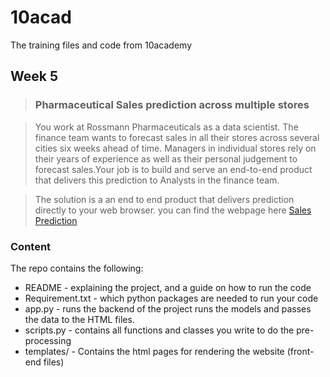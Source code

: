 # 10acad
The training files and code from 10academy

## Week 5
> ### Pharmaceutical Sales prediction across multiple stores

> You work at Rossmann Pharmaceuticals as a data scientist. The finance team wants to forecast sales in all their stores across several cities six weeks ahead of time. Managers in individual stores rely on their years of experience as well as their personal judgement to forecast sales.Your job is to build and serve an end-to-end product that delivers this prediction to Analysts in the finance team.

> The solution is a an end to end product that delivers prediction directly to your web browser. you can find the webpage here [Sales Prediction](https://graphingrepweek5.herokuapp.com/)

### Content
The repo contains the following:
- README - explaining the project, and a guide on how to run the code
- Requirement.txt - which python packages are needed to run your code
- app.py - runs the backend of the project runs the models and passes the data to the HTML files.
- scripts.py - contains all functions and classes you write to do the pre-processing 
- templates/ - Contains the html pages for rendering the website (front-end files)
